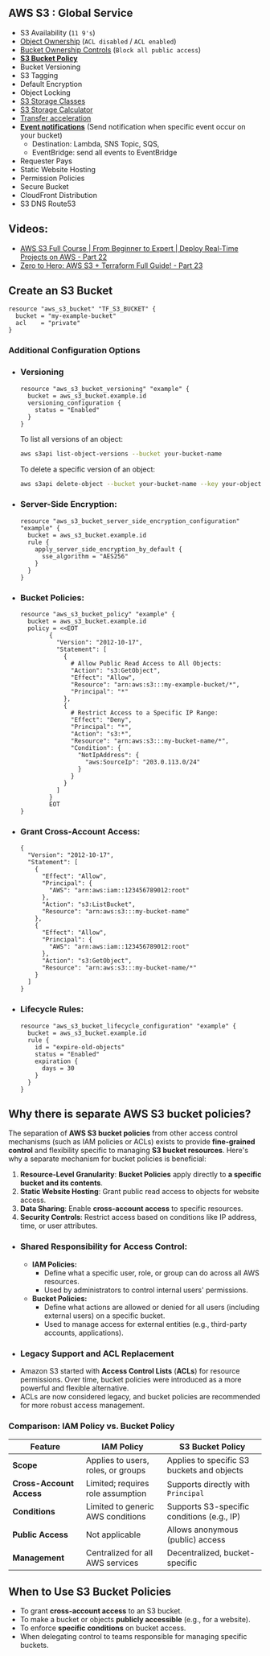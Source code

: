 ## AWS S3 : Global Service
- S3 Availability (`11 9's`)
- [Object Ownership](README-s3_object_ownership.md) (`ACL disabled` / `ACL enabled`)
- [Bucket Ownership Controls](README-s3_bucket_ownership_controls.md) (`Block all public access`)
- **[S3 Bucket Policy](README-s3_bucket_policy.md)**
- Bucket Versioning
- S3 Tagging
- Default Encryption
- Object Locking
- [S3 Storage Classes](README-s3_storage_classes.md)
- [S3 Storage Calculator](README-s3_storage_calculator.md)
- [Transfer acceleration](README-s3_transfer_acceleration.md)
- [**Event notifications**](README-s3_event_notification.md) (Send notification when specific event occur on your bucket)
  - Destination: Lambda, SNS Topic, SQS, 
  - EventBridge: send all events to EventBridge
- Requester Pays
- Static Website Hosting
- Permission Policies
- Secure Bucket
- CloudFront Distribution
- S3 DNS Route53


## Videos:
- [AWS S3 Full Course | From Beginner to Expert | Deploy Real-Time Projects on AWS - Part 22](https://www.youtube.com/watch?v=A2N9OIun9dU&list=PL7iMyoQPMtAPVSnMZOpptxGoPqwK1piC6&index=22)
- [Zero to Hero: AWS S3 + Terraform Full Guide! - Part 23](https://www.youtube.com/watch?v=v_7Vzh4oGhk&list=PL7iMyoQPMtAPVSnMZOpptxGoPqwK1piC6&index=23)


## Create an S3 Bucket
````hcl
resource "aws_s3_bucket" "TF_S3_BUCKET" {
  bucket = "my-example-bucket"
  acl    = "private"
}
````

### Additional Configuration Options
- ### Versioning
    ````hcl
    resource "aws_s3_bucket_versioning" "example" {
      bucket = aws_s3_bucket.example.id
      versioning_configuration {
        status = "Enabled"
      }
    }
    ````
    To list all versions of an object:
    ````bash
    aws s3api list-object-versions --bucket your-bucket-name
    ````
    To delete a specific version of an object:
    ````bash
    aws s3api delete-object --bucket your-bucket-name --key your-object-key --version-id version-id
    ````
  
- ### Server-Side Encryption:
    ````hcl
    resource "aws_s3_bucket_server_side_encryption_configuration" "example" {
      bucket = aws_s3_bucket.example.id
      rule {
        apply_server_side_encryption_by_default {
          sse_algorithm = "AES256"
        }
      }
    }
    ````
- ### Bucket Policies:
  ````hcl
  resource "aws_s3_bucket_policy" "example" {
    bucket = aws_s3_bucket.example.id
    policy = <<EOT
          {
            "Version": "2012-10-17",
            "Statement": [
              {
                # Allow Public Read Access to All Objects:
                "Action": "s3:GetObject",
                "Effect": "Allow",
                "Resource": "arn:aws:s3:::my-example-bucket/*",
                "Principal": "*"
              },
              {
                # Restrict Access to a Specific IP Range:
                "Effect": "Deny",
                "Principal": "*",
                "Action": "s3:*",
                "Resource": "arn:aws:s3:::my-bucket-name/*",
                "Condition": {
                  "NotIpAddress": {
                    "aws:SourceIp": "203.0.113.0/24"
                  }
                }
              }
            ]
          }
          EOT
  }
  ````

- ### Grant Cross-Account Access:
    ````
    {
      "Version": "2012-10-17",
      "Statement": [
        {
          "Effect": "Allow",
          "Principal": {
            "AWS": "arn:aws:iam::123456789012:root"
          },
          "Action": "s3:ListBucket",
          "Resource": "arn:aws:s3:::my-bucket-name"
        },
        {
          "Effect": "Allow",
          "Principal": {
            "AWS": "arn:aws:iam::123456789012:root"
          },
          "Action": "s3:GetObject",
          "Resource": "arn:aws:s3:::my-bucket-name/*"
        }
      ]
    }
    ````


- ### Lifecycle Rules:
    ````hcl
    resource "aws_s3_bucket_lifecycle_configuration" "example" {
      bucket = aws_s3_bucket.example.id
      rule {
        id = "expire-old-objects"
        status = "Enabled"
        expiration {
          days = 30
        }
      }
    }
    ````

## Why there is separate AWS S3 bucket policies?
The separation of **AWS S3 bucket policies** from other access control mechanisms (such as IAM policies or ACLs) exists to provide **fine-grained control** and flexibility specific to managing **S3 bucket resources**. Here's why a separate mechanism for bucket policies is beneficial:
1. **Resource-Level Granularity**: **Bucket Policies** apply directly to **a specific bucket and its contents**.
2. **Static Website Hosting**: Grant public read access to objects for website access.
3. **Data Sharing**: Enable **cross-account access** to specific resources.
4. **Security Controls**: Restrict access based on conditions like IP address, time, or user attributes.
- ### Shared Responsibility for Access Control:
  - **IAM Policies:**
    - Define what a specific user, role, or group can do across all AWS resources.
    - Used by administrators to control internal users' permissions.
  - **Bucket Policies:**
    - Define what actions are allowed or denied for all users (including external users) on a specific bucket.
    - Used to manage access for external entities (e.g., third-party accounts, applications).
- ### Legacy Support and ACL Replacement
- Amazon S3 started with **Access Control Lists** (**ACLs**) for resource permissions. Over time, bucket policies were introduced as a more powerful and flexible alternative.
- ACLs are now considered legacy, and bucket policies are recommended for more robust access management.

### Comparison: IAM Policy vs. Bucket Policy
| **Feature**             | **IAM Policy**                               | **S3 Bucket Policy**                          |
|-------------------------|---------------------------------------------|---------------------------------------------|
| **Scope**               | Applies to users, roles, or groups          | Applies to specific S3 buckets and objects  |
| **Cross-Account Access**| Limited; requires role assumption           | Supports directly with `Principal`          |
| **Conditions**          | Limited to generic AWS conditions           | Supports S3-specific conditions (e.g., IP)  |
| **Public Access**       | Not applicable                              | Allows anonymous (public) access           |
| **Management**          | Centralized for all AWS services            | Decentralized, bucket-specific              |

## When to Use S3 Bucket Policies
- To grant **cross-account access** to an S3 bucket.
-  To make a bucket or objects **publicly accessible** (e.g., for a website).
-  To enforce **specific conditions** on bucket access.
-  When delegating control to teams responsible for managing specific buckets.
